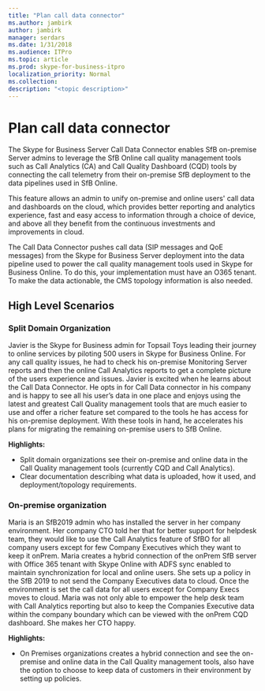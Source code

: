 ```yaml
---
title: "Plan call data connector"
ms.author: jambirk
author: jambirk
manager: serdars
ms.date: 1/31/2018
ms.audience: ITPro
ms.topic: article
ms.prod: skype-for-business-itpro
localization_priority: Normal
ms.collection: 
description: "<topic description>"
---
```

<!-- PM William Looney  -->
# Plan call data connector

The Skype for Business Server Call Data Connector enables SfB on-premise Server admins to leverage the SfB Online call quality management tools such as Call Analytics (CA) and Call Quality Dashboard (CQD) tools by connecting the call telemetry from their on-premise SfB deployment to the data pipelines used in SfB Online.

This feature allows an admin to unify on-premise and online users' call data and dashboards on the cloud, which provides better reporting and analytics experience, fast and easy access to information through a choice of device, and above all they benefit from the continuous investments and improvements in cloud. 

The Call Data Connector pushes call data (SIP messages and QoE messages) from the Skype for Business Server deployment into the data pipeline used to power the call quality management tools used in Skype for Business Online. To do this, your implementation must have an O365 tenant. To make the data actionable, the CMS topology information is also needed. 

## High Level Scenarios

###	Split Domain Organization 

Javier is the Skype for Business admin for Topsail Toys leading their journey to online services by piloting 500 users in Skype for Business Online. For any call quality issues, he had to check his on-premise Monitoring Server reports and then the online Call Analytics reports to get a complete picture of the users experience and issues. Javier is excited when he learns about the Call Data Connector. He opts in for Call Data connector in his company and is happy to see all his user’s data in one place and enjoys using the latest and greatest Call Quality management tools that are much easier to use and offer a richer feature set compared to the tools he has access for his on-premise deployment. With these tools in hand, he accelerates his plans for migrating the remaining on-premise users to SfB Online.

**Highlights:**
*	Split domain organizations see their on-premise and online data in the Call Quality management tools (currently CQD and Call Analytics).
*	Clear documentation describing what data is uploaded, how it used, and deployment/topology requirements.

###	On-premise organization
Maria is an SfB2019 admin who has installed the server in her company environment. Her company CTO told her that for better support for helpdesk team, they would like to use the Call Analytics feature of SfBO for all company users except for few Company Executives which they want to keep it onPrem. Maria creates a hybrid connection of the onPrem SfB server with Office 365 tenant with Skype Online with ADFS sync enabled to maintain synchronization for local and online users. She sets up a policy in the SfB 2019 to not send the Company Executives data to cloud. Once the environment is set the call data for all users except for Company Execs moves to cloud. Maria was not only able to empower the help desk team with Call Analytics reporting but also to keep the Companies Executive data within the company boundary which can be viewed with the onPrem CQD dashboard. She makes her CTO happy.

**Highlights:**
*	On Premises organizations creates a hybrid connection and see the on-premise and online data in the Call Quality management tools, also have the option to choose to keep data of customers in their environment by setting up policies.





